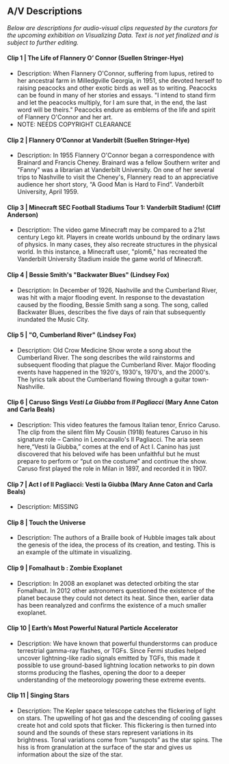 ## A/V Descriptions

_Below are descriptions for audio-visual clips requested by the curators for the upcoming exhibition on Visualizing Data. Text is not yet finalized and is subject to further editing._

#### Clip 1 | The Life of Flannery O’ Connor (Suellen Stringer-Hye)
* Description: When Flannery O'Connor, suffering from lupus, retired  to her ancestral farm in Milledgville Georgia, in 1951, she devoted herself to raising peacocks and other exotic birds as well as to writing. Peacocks can be found in many of her stories and essays.  "I intend to stand firm and let the peacocks multiply, for I am sure that, in the end, the last word will be theirs." Peacocks endure as emblems of the life and spirit of Flannery O'Connor and her art. 
* NOTE: NEEDS COPYRIGHT CLEARANCE

#### Clip 2 | Flannery O’Connor at Vanderbilt (Suellen Stringer-Hye)
* Description: In 1955 Flannery O'Connor began a correspondence with Brainard and Francis Cheney. Brainard was a fellow Southern writer and "Fanny" was a librarian at Vanderbilt University. On one of her several trips to Nashville to visit the Cheney's, Flannery read to an appreciative audience her short story, “A Good Man is Hard to Find”. Vanderbilt University,  April 1959.

#### Clip 3 | Minecraft SEC Football Stadiums Tour 1: Vanderbilt Stadium! (Cliff Anderson)
* Description: The video game Minecraft may be compared to a 21st century Lego kit. Players in create worlds unbound by the ordinary laws of physics. In many cases, they also recreate structures in the physical world. In this instance, a Minecraft user, "plom6," has recreated the Vanderbilt University Stadium inside the game world of Minecraft.

#### Clip 4 | Bessie Smith's "Backwater Blues" (Lindsey Fox)
* Description: In December of 1926, Nashville and the Cumberland River, was hit with a major flooding event.  In response to the devastation caused by the flooding, Bessie Smith sang a song.  The song, called Backwater Blues, describes the five days of rain that subsequently inundated the Music City.

#### Clip 5 | "O, Cumberland River" (Lindsey Fox)
* Description: Old Crow Medicine Show wrote a song about the Cumberland River.  The song describes the wild rainstorms and subsequent flooding that plague the Cumberland River.  Major flooding events have happened in the 1920's, 1930's, 1970's, and the 2000's.  The lyrics talk about the Cumberland flowing through a guitar town- Nashville.

#### Clip 6 | Caruso Sings _Vesti La Giubba_ from _Il Pagliacci_ (Mary Anne Caton and Carla Beals)
* Description: This video features the famous Italian tenor, Enrico Caruso. The clip from the silent film My Cousin (1918) features Caruso in his signature role – Canino in Leoncavallo's Il Pagliacci. The aria seen here,“Vesti la Giubba,” comes at the end of Act I. Canino has just discovered that his beloved wife has been unfaithful but he must prepare to perform or “put on the costume” and continue the show. Caruso first played the role in Milan in 1897, and recorded it in 1907. 

#### Clip 7 | Act I of Il Pagliacci: Vesti la Giubba (Mary Anne Caton and Carla Beals)
* Description: MISSING

#### Clip 8 | Touch the Universe
* Description: The authors of a Braille book of Hubble images talk about the genesis of the idea, the process of its creation, and testing. This is an example of the ultimate in visualizing.

#### Clip 9 | Fomalhaut b : Zombie Exoplanet
* Description: In 2008 an exoplanet was detected orbiting the star Fomalhaut.  In 2012 other astronomers questioned the existence of the planet because they could not detect its heat. Since then, earlier data has been reanalyzed and confirms the existence of a much smaller exoplanet.

#### Clip 10 | Earth’s Most Powerful Natural Particle Accelerator
* Description: We have known that powerful thunderstorms can produce terrestrial gamma-ray flashes, or TGFs. Since Fermi studies helped uncover lightning-like radio signals emitted by TGFs, this made it possible to use ground-based lightning location networks to pin down storms producing the flashes, opening the door to a deeper understanding of the meteorology powering these extreme events.

#### Clip 11 | Singing Stars
* Description: The Kepler space telescope catches the flickering of light on stars. The upwelling of hot gas and the descending of cooling gasses create hot and cold spots that flicker.  This flickering is then turned into sound and the sounds of these stars represent variations in its brightness. Tonal variations come from “sunspots” as the star spins.  The hiss is from granulation at the surface of the star and gives us information about the size of the star.

